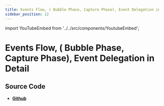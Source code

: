 ```yaml
---
title: Events Flow, ( Bubble Phase, Capture Phase), Event Delegation in Detail
sidebar_position: 12
---
```


import YouTubeEmbed from '../../src/components/YoutubeEmbed';

# Events Flow, ( Bubble Phase, Capture Phase), Event Delegation in Detail

<YouTubeEmbed videoId="ErW2_1uEZq8" />

## Source Code

- [**Github**](https://github.com/isarojdahal/javascript-workshop)
